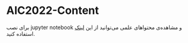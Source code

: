 # AIC2022-Content

برای نصب jupyter notebook و مشاهده‌ی محتواهای علمی می‌توانید از این [لینک](https://jupyter.org/install) استفاده کنید.